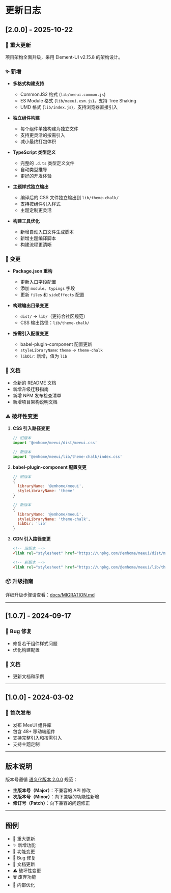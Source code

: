 # 更新日志

## [2.0.0] - 2025-10-22

### 🎉 重大更新

项目架构全面升级，采用 Element-UI v2.15.8 的架构设计。

### ✨ 新增

- **多格式构建支持**
  - CommonJS2 格式 (`lib/meeui.common.js`)
  - ES Module 格式 (`lib/meeui.esm.js`)，支持 Tree Shaking
  - UMD 格式 (`lib/index.js`)，支持浏览器直接引入

- **独立组件构建**
  - 每个组件单独构建为独立文件
  - 支持更灵活的按需引入
  - 减小最终打包体积

- **TypeScript 类型定义**
  - 完整的 `.d.ts` 类型定义文件
  - 自动类型推导
  - 更好的开发体验

- **主题样式独立输出**
  - 编译后的 CSS 文件独立输出到 `lib/theme-chalk/`
  - 支持按组件引入样式
  - 主题定制更灵活

- **构建工具优化**
  - 新增自动入口文件生成脚本
  - 新增主题编译脚本
  - 构建流程更清晰

### 🔄 变更

- **Package.json 重构**
  - 更新入口字段配置
  - 添加 `module`、`typings` 字段
  - 更新 `files` 和 `sideEffects` 配置

- **构建输出目录变更**
  - `dist/` → `lib/`（更符合社区规范）
  - CSS 输出路径：`lib/theme-chalk/`

- **按需引入配置变更**
  - babel-plugin-component 配置更新
  - `styleLibraryName`: `theme` → `theme-chalk`
  - `libDir`: 新增，值为 `lib`

### 📝 文档

- 全新的 README 文档
- 新增升级迁移指南
- 新增 NPM 发布检查清单
- 新增项目架构说明文档

### ⚠️ 破坏性变更

1. **CSS 引入路径变更**
   ```javascript
   // 旧版本
   import '@emhome/meeui/dist/meeui.css'

   // 新版本
   import '@emhome/meeui/lib/theme-chalk/index.css'
   ```

2. **babel-plugin-component 配置变更**
   ```javascript
   // 旧版本
   {
     libraryName: '@emhome/meeui',
     styleLibraryName: 'theme'
   }

   // 新版本
   {
     libraryName: '@emhome/meeui',
     styleLibraryName: 'theme-chalk',
     libDir: 'lib'
   }
   ```

3. **CDN 引入路径变更**
   ```html
   <!-- 旧版本 -->
   <link rel="stylesheet" href="https://unpkg.com/@emhome/meeui/dist/meeui.css">

   <!-- 新版本 -->
   <link rel="stylesheet" href="https://unpkg.com/@emhome/meeui/lib/theme-chalk/index.css">
   ```

### 📦 升级指南

详细升级步骤请查看：[docs/MIGRATION.md](docs/MIGRATION.md)

---

## [1.0.7] - 2024-09-17

### 🐛 Bug 修复

- 修复若干组件样式问题
- 优化构建配置

### 📝 文档

- 更新文档和示例

---

## [1.0.0] - 2024-03-02

### 🎉 首次发布

- 发布 MeeUI 组件库
- 包含 48+ 移动端组件
- 支持完整引入和按需引入
- 支持主题定制

---

## 版本说明

版本号遵循 [语义化版本 2.0.0](https://semver.org/lang/zh-CN/) 规范：

- **主版本号（Major）**：不兼容的 API 修改
- **次版本号（Minor）**：向下兼容的功能性新增
- **修订号（Patch）**：向下兼容的问题修正

---

## 图例

- 🎉 重大更新
- ✨ 新增功能
- 🔄 功能变更
- 🐛 Bug 修复
- 📝 文档更新
- ⚠️ 破坏性变更
- 🗑️ 废弃功能
- 🔧 内部优化
